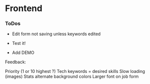 # Frontend

### ToDos

<!-- * Do a 2 more charts (at least one different). -->

* Edit form not saving unless keywords edited

<!-- - Notes not saving (not getting posted to db) -> conditional logic caused the problem -->

<!-- - Job not adding on first submit (have to reload) - sometimes -->

* Test it!

* Add DEMO

<!-- * Might be fixed:

- Logging out deletes user from db (Setup testing .env + variables on Heroku)
- Job not adding on first submit (have to reload) -->


Feedback:

Priority (1 or 10 highest ?)
Tech keywords = desired skills
Slow loading (images)
Stats alternate background colors
Larger font on job form